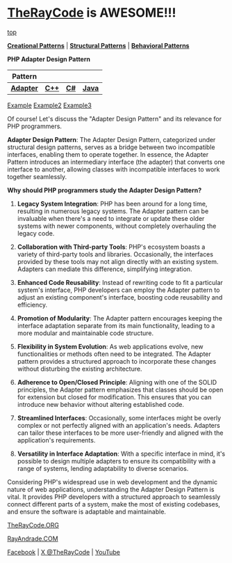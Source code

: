 # [TheRayCode](../../../README.md) is AWESOME!!!

[top](../README.md)

**[Creational Patterns](../../Creational/README.md)** | **[Structural Patterns](..//README.md)** | **[Behavioral Patterns](../../Behavioral/README.md)**

**PHP Adapter Design Pattern**

|Pattern|   |   |   |
|---|---|---|---|
| [**Adapter**](README.md) | [**C++**](../../../CPP/Structural/Adapter/README.md) | [**C#**](../../../Csharp/Structural/Adapter/README.md) | [**Java**](../../../Java/Structural/Adapter/README.md) |

[Example](Example/README.md) [Example2](Example2/README.md) [Example3](Example3/README.md) 

Of course! Let's discuss the "Adapter Design Pattern" and its relevance for PHP programmers.

**Adapter Design Pattern**:
The Adapter Design Pattern, categorized under structural design patterns, serves as a bridge between two incompatible interfaces, enabling them to operate together. In essence, the Adapter Pattern introduces an intermediary interface (the adapter) that converts one interface to another, allowing classes with incompatible interfaces to work together seamlessly.

**Why should PHP programmers study the Adapter Design Pattern?**

1. **Legacy System Integration**: PHP has been around for a long time, resulting in numerous legacy systems. The Adapter pattern can be invaluable when there's a need to integrate or update these older systems with newer components, without completely overhauling the legacy code.

2. **Collaboration with Third-party Tools**: PHP's ecosystem boasts a variety of third-party tools and libraries. Occasionally, the interfaces provided by these tools may not align directly with an existing system. Adapters can mediate this difference, simplifying integration.

3. **Enhanced Code Reusability**: Instead of rewriting code to fit a particular system's interface, PHP developers can employ the Adapter pattern to adjust an existing component's interface, boosting code reusability and efficiency.

4. **Promotion of Modularity**: The Adapter pattern encourages keeping the interface adaptation separate from its main functionality, leading to a more modular and maintainable code structure.

5. **Flexibility in System Evolution**: As web applications evolve, new functionalities or methods often need to be integrated. The Adapter pattern provides a structured approach to incorporate these changes without disturbing the existing architecture.

6. **Adherence to Open/Closed Principle**: Aligning with one of the SOLID principles, the Adapter pattern emphasizes that classes should be open for extension but closed for modification. This ensures that you can introduce new behavior without altering established code.

7. **Streamlined Interfaces**: Occasionally, some interfaces might be overly complex or not perfectly aligned with an application's needs. Adapters can tailor these interfaces to be more user-friendly and aligned with the application's requirements.

8. **Versatility in Interface Adaptation**: With a specific interface in mind, it's possible to design multiple adapters to ensure its compatibility with a range of systems, lending adaptability to diverse scenarios.

Considering PHP's widespread use in web development and the dynamic nature of web applications, understanding the Adapter Design Pattern is vital. It provides PHP developers with a structured approach to seamlessly connect different parts of a system, make the most of existing codebases, and ensure the software is adaptable and maintainable.

[TheRayCode.ORG](https://www.TheRayCode.org)

[RayAndrade.COM](https://www.RayAndrade.com)

[Facebook](https://www.facebook.com/TheRayCode/) | [X @TheRayCode](https://www.x.com/TheRayCode/) | [YouTube](https://www.youtube.com/AndradeRay/)
